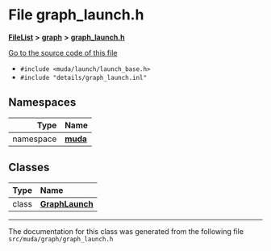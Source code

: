 

# File graph\_launch.h



[**FileList**](files.md) **>** [**graph**](dir_946c6946a1291bae853a7ff8b793a277.md) **>** [**graph\_launch.h**](graph__launch_8h.md)

[Go to the source code of this file](graph__launch_8h_source.md)



* `#include <muda/launch/launch_base.h>`
* `#include "details/graph_launch.inl"`













## Namespaces

| Type | Name |
| ---: | :--- |
| namespace | [**muda**](namespacemuda.md) <br> |


## Classes

| Type | Name |
| ---: | :--- |
| class | [**GraphLaunch**](classmuda_1_1_graph_launch.md) <br> |



















































------------------------------
The documentation for this class was generated from the following file `src/muda/graph/graph_launch.h`

